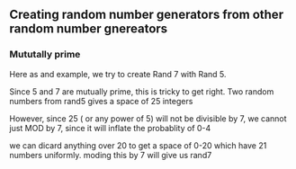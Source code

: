 ## Creating random number generators from other random number gnereators

### Mututally prime 

Here as and example, we try to create Rand 7 with Rand 5. 

Since 5 and 7 are mutually prime, this is tricky to get right. Two random numbers from rand5 gives a space of 25 integers

However, since 25 ( or any power of 5) will not be divisible by 7, we cannot just MOD by 7, since it will inflate the probablity of 0-4

we can dicard anything over 20 to get a space of 0-20 which have 21 numbers uniformly. moding this by 7 will give us rand7

 

